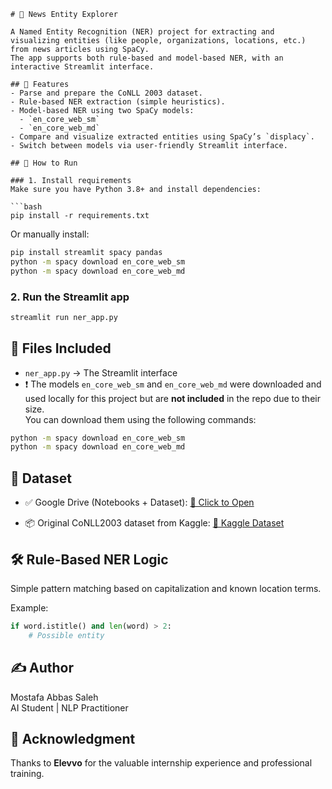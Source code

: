 ```
# 🧠 News Entity Explorer

A Named Entity Recognition (NER) project for extracting and visualizing entities (like people, organizations, locations, etc.) from news articles using SpaCy.  
The app supports both rule-based and model-based NER, with an interactive Streamlit interface.

## 📌 Features
- Parse and prepare the CoNLL 2003 dataset.
- Rule-based NER extraction (simple heuristics).
- Model-based NER using two SpaCy models:
  - `en_core_web_sm`
  - `en_core_web_md`
- Compare and visualize extracted entities using SpaCy’s `displacy`.
- Switch between models via user-friendly Streamlit interface.

## 🚀 How to Run

### 1. Install requirements
Make sure you have Python 3.8+ and install dependencies:

```bash
pip install -r requirements.txt
```

Or manually install:
```bash
pip install streamlit spacy pandas
python -m spacy download en_core_web_sm
python -m spacy download en_core_web_md
```

### 2. Run the Streamlit app

```bash
streamlit run ner_app.py
```

## 📁 Files Included

- `ner_app.py` → The Streamlit interface
- ❗ The models `en_core_web_sm` and `en_core_web_md` were downloaded and used locally for this project but are **not included** in the repo due to their size.  
  You can download them using the following commands:

```bash
python -m spacy download en_core_web_sm
python -m spacy download en_core_web_md
```



## 📂 Dataset

- ✅ Google Drive (Notebooks + Dataset):
  [🔗 Click to Open](https://drive.google.com/drive/folders/1dDb19w5Vdm7gy_hWMccJNAtJfeqrW3Co?usp=drive_link)

- 📦 Original CoNLL2003 dataset from Kaggle:
  [🔗 Kaggle Dataset](https://www.kaggle.com/datasets/juliangarratt/conll2003-dataset)

## 🛠️ Rule-Based NER Logic

Simple pattern matching based on capitalization and known location terms.

Example:
```python
if word.istitle() and len(word) > 2:
    # Possible entity
```

## ✍️ Author  
Mostafa Abbas Saleh  
AI Student | NLP Practitioner

## 🙏 Acknowledgment  
Thanks to **Elevvo** for the valuable internship experience and professional training.
```
